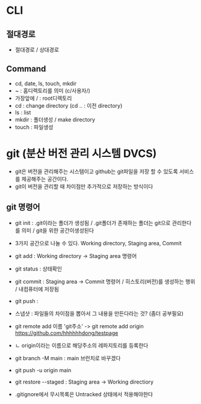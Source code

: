 # CLI

## 절대경로

- 절대경로 / 상대경로

## Command

- cd, date, ls, touch, mkdir
- ~ : 홈디렉토리를 의미 (c/사용자/)
- 가장앞에 / : root디렉토리
- cd : change directory (cd .. : 이전 directory)
- ls : list
- mkdir : 폴더생성 / make directory
- touch : 파일생성

# git (분산 버전 관리 시스템 DVCS)

- git은 버전을 관리해주는 시스템이고 github는 git파일을 저장 할 수 있도록 서비스를 제공해주는 공간이다.
- git이 버전을 관리할 때 차이점만 추가적으로 저장하는 방식이다

## git 명령어

- git init : .git이라는 폴더가 생성됨 / .git폴더가 존재하는 폴더는 git으로 관리한다를 의미 / git을 위한 공간이생성된다
- 3가지 공간으로 나눌 수 있다. Working directory, Staging area, Commit
- git add : Working directory -> Staging area 명령어
- git status : 상태확인
- git commit : Staging area -> Commit 명령어 / 히스토리(버전)를 생성하는 행위 / 내컴퓨터에 저장됨
- git push :
- 스냅샷 : 파일들의 차이점을 뽑아서 그 내용을 만든다라는 것? (좀더 공부필요)



- git remote add 이름 'git주소' -> git remote add origin https://github.com/hhhhhhdong/testpage
-  ㄴ origin이라는 이름으로 해당주소의 레파지토리를 등록한다
- git branch -M main : main 브런치로 바꾸겠다
- git push -u origin main
- git restore --staged <file> : Staging area -> Working directiory
- .gitignore에서 무시목록은 Untracked 상태에서 적용해야한다

